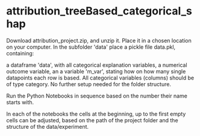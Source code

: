 # attribution_treeBased_categorical_shap
Download attribution_project.zip, and unzip it. 
Place it in a chosen location on your computer. 
In the subfolder 'data' place a pickle file data.pkl, containing:

a dataframe 'data', with all categorical explanation variables, 
a numerical outcome variable, an a variable 'm_var', 
stating how on how many single datapoints each row is based.
All categorical variables (columns) should be of type category.
No further setup needed for the folder structure.

Run the Python Notebooks in sequence based on the number their name starts with. 

In each of the notebooks the cells at the beginning, up to the first empty cells can be adjusted, based on the path of the project folder and the structure of the data/experiment.
